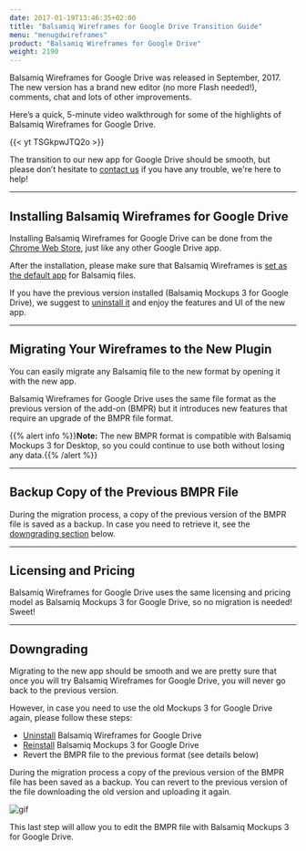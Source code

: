 ```yaml
---
date: 2017-01-19T13:46:35+02:00
title: "Balsamiq Wireframes for Google Drive Transition Guide"
menu: "menugdwireframes"
product: "Balsamiq Wireframes for Google Drive"
weight: 2190
---
```


Balsamiq Wireframes for Google Drive was released in September, 2017. The new version has a brand new editor (no more Flash needed!), comments, chat and lots of other improvements.

Here’s a quick, 5-minute video walkthrough for some of the highlights of Balsamiq Wireframes for Google Drive.

{{< yt TSGkpwJTQ2o >}}

The transition to our new app for Google Drive should be smooth, but please don’t hesitate to [contact us](https://balsamiq.com/company/contact/#/t?_k=b7w7tv) if you have any trouble, we're here to help!

* * *

## Installing Balsamiq Wireframes for Google Drive

Installing Balsamiq Wireframes for Google Drive can be done from the [Chrome Web Store](https://chrome.google.com/webstore/detail/balsamiq-wireframes-free/imbfadckkgblfbkinjejdeobpfbcopgb), just like any other Google Drive app.

After the installation, please make sure that Balsamiq Wireframes is [set as the default app](../installing/#setting-balsamiq-wireframes-as-the-default-app-for-balsamiq-files) for Balsamiq files.

If you have the previous version installed (Balsamiq Mockups 3 for Google Drive), we suggest to [uninstall it](/google-drive/b3/installing/#uninstalling) and enjoy the features and UI of the new app.

* * *

## Migrating Your Wireframes to the New Plugin

You can easily migrate any Balsamiq file to the new format by opening it with the new app.

Balsamiq Wireframes for Google Drive uses the same file format as the previous version of the add-on (BMPR) but it introduces new features that require an upgrade of the BMPR file format.

{{% alert info %}}**Note:** The new BMPR format is compatible with Balsamiq Mockups 3 for Desktop, so you could continue to use both without losing any data.{{% /alert %}}

* * *

## Backup Copy of the Previous BMPR File

During the migration process, a copy of the previous version of the BMPR file is saved as a backup. In case you need to retrieve it, see the [downgrading section](../transition/#downgrading) below.

* * *

## Licensing and Pricing

Balsamiq Wireframes for Google Drive uses the same licensing and pricing model as Balsamiq Mockups 3 for Google Drive, so no migration is needed! Sweet!

* * *

## Downgrading

Migrating to the new app should be smooth and we are pretty sure that once you will try Balsamiq Wireframes for Google Drive, you will never go back to the previous version.

However, in case you need to use the old Mockups 3 for Google Drive again, please follow these steps:

- [Uninstall](../installing/#uninstalling) Balsamiq Wireframes for Google Drive
- [Reinstall](/google-drive/installing/#installation) Balsamiq Mockups 3 for Google Drive
- Revert the BMPR file to the previous format (see details below)

During the migration process a copy of the previous version of the BMPR file has been saved as a backup. You can revert to the previous version of the file downloading the old version and uploading it again.

![gif](//media.balsamiq.com/img/support/docs/gdrive/wireframes/revert.png)

This last step will allow you to edit the BMPR file with Balsamiq Mockups 3 for Google Drive.
